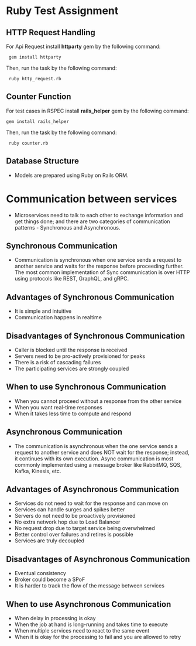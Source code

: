# Ruby Test Assignment

## HTTP Request Handling

  For Api Request install **httparty** gem by the following command:
   ```
    gem install httparty
   ```
  Then, run the task by the following command:
   ```
    ruby http_request.rb
   ```


## Counter Function

  For test cases in RSPEC install **rails_helper** gem by the following command:
  ```
  gem install rails_helper
  ```

  Then, run the task by the following command:
   ```
    ruby counter.rb
   ```

## Database Structure

- Models are prepared using Ruby on Rails ORM.


# Communication between services

  - Microservices need to talk to each other to exchange information and get things done; and there are two categories of communication patterns - Synchronous and Asynchronous.

## Synchronous Communication
  - Communication is synchronous when one service sends a request to another service and waits for the response before proceeding further. The most common implementation of Sync communication is over HTTP using protocols like REST, GraphQL, and gRPC.

## Advantages of Synchronous Communication
- It is simple and intuitive
- Communication happens in realtime

## Disadvantages of Synchronous Communication
- Caller is blocked until the response is received
- Servers need to be pro-actively provisioned for peaks
- There is a risk of cascading failures
- The participating services are strongly coupled

## When to use Synchronous Communication
- When you cannot proceed without a response from the other service
- When you want real-time responses
- When it takes less time to compute and respond


## Asynchronous Communication
- The communication is asynchronous when the one service sends a request to another service and does NOT wait for the response; instead, it continues with its own execution. Async communication is most commonly implemented using a message broker like RabbitMQ, SQS, Kafka, Kinesis, etc.


## Advantages of Asynchronous Communication
- Services do not need to wait for the response and can move on
- Services can handle surges and spikes better
- Servers do not need to be proactively provisioned
- No extra network hop due to Load Balancer
- No request drop due to target service being overwhelmed
- Better control over failures and retires is possible
- Services are truly decoupled

## Disadvantages of Asynchronous Communication
- Eventual consistency
- Broker could become a SPoF
- It is harder to track the flow of the message between services

## When to use Asynchronous Communication
- When delay in processing is okay
- When the job at hand is long-running and takes time to execute
- When multiple services need to react to the same event
- When it is okay for the processing to fail and you are allowed to retry
